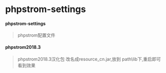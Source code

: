 # phpstrom-settings


#### phpstrom-settings

>  phpstrom配置文件  

#### phpstrom2018.3

>  phpstrom2018.3汉化包  改名成resource_cn.jar,放到 path\lib下,重启即可看到效果

